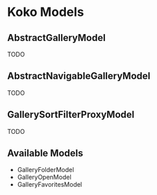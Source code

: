 # Koko Models

## AbstractGalleryModel

TODO

## AbstractNavigableGalleryModel

TODO

## GallerySortFilterProxyModel

TODO

## Available Models

 - GalleryFolderModel
 - GalleryOpenModel
 - GalleryFavoritesModel
